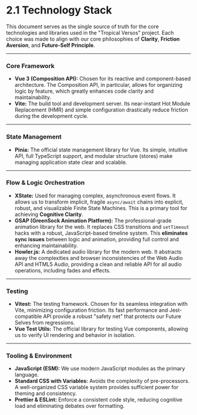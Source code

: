 # 2.1 Technology Stack

This document serves as the single source of truth for the core technologies and libraries used in the "Tropical Versos" project. Each choice was made to align with our core philosophies of **Clarity**, **Friction Aversion**, and **Future-Self Principle**.

---

### Core Framework
-   **Vue 3 (Composition API):** Chosen for its reactive and component-based architecture. The Composition API, in particular, allows for organizing logic by feature, which greatly enhances code clarity and maintainability.
-   **Vite:** The build tool and development server. Its near-instant Hot Module Replacement (HMR) and simple configuration drastically reduce friction during the development cycle.

---

### State Management
-   **Pinia:** The official state management library for Vue. Its simple, intuitive API, full TypeScript support, and modular structure (stores) make managing application state clear and scalable.

---

### Flow & Logic Orchestration
-   **XState:** Used for managing complex, asynchronous event flows. It allows us to transform implicit, fragile `async/await` chains into explicit, robust, and visualizable Finite State Machines. This is a primary tool for achieving **Cognitive Clarity**.
-   **GSAP (GreenSock Animation Platform):** The professional-grade animation library for the web. It replaces CSS transitions and `setTimeout` hacks with a robust, JavaScript-based timeline system. This **eliminates sync issues** between logic and animation, providing full control and enhancing maintainability.
-   **Howler.js:** A dedicated audio library for the modern web. It abstracts away the complexities and browser inconsistencies of the Web Audio API and HTML5 Audio, providing a clean and reliable API for all audio operations, including fades and effects.

---

### Testing
-   **Vitest:** The testing framework. Chosen for its seamless integration with Vite, minimizing configuration friction. Its fast performance and Jest-compatible API provide a robust "safety net" that protects our Future Selves from regressions.
-   **Vue Test Utils:** The official library for testing Vue components, allowing us to verify UI rendering and behavior in isolation.

---

### Tooling & Environment
-   **JavaScript (ESM):** We use modern JavaScript modules as the primary language.
-   **Standard CSS with Variables:** Avoids the complexity of pre-processors. A well-organized CSS variable system provides sufficient power for theming and consistency.
-   **Prettier & ESLint:** Enforce a consistent code style, reducing cognitive load and eliminating debates over formatting.
